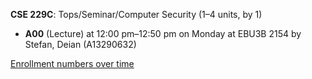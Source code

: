 **CSE 229C**: Tops/Seminar/Computer Security (1–4 units, by 1)

- **A00** (Lecture) at 12:00 pm–12:50 pm on Monday at EBU3B 2154 by Stefan, Deian (A13290632)

[Enrollment numbers over time](./CSE229C.tsv)
